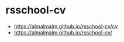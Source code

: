 # rsschool-cv

- https://almalmalm.github.io/rsschool-cv/cv
- https://almalmalm.github.io/rsschool-cv/
